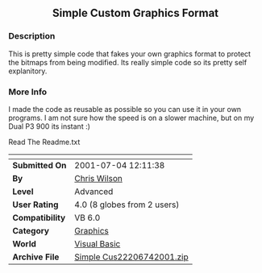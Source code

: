 ﻿<div align="center">

## Simple Custom Graphics Format


</div>

### Description

This is pretty simple code that fakes your own graphics format to protect the bitmaps from being modified. Its really simple code so its pretty self explanitory.
 
### More Info
 
I made the code as reusable as possible so you can use it in your own programs. I am not sure how the speed is on a slower machine, but on my Dual P3 900 its instant :)

Read The Readme.txt


<span>             |<span>
---                |---
**Submitted On**   |2001-07-04 12:11:38
**By**             |[Chris Wilson](https://github.com/Planet-Source-Code/PSCIndex/blob/master/ByAuthor/chris-wilson.md)
**Level**          |Advanced
**User Rating**    |4.0 (8 globes from 2 users)
**Compatibility**  |VB 6\.0
**Category**       |[Graphics](https://github.com/Planet-Source-Code/PSCIndex/blob/master/ByCategory/graphics__1-46.md)
**World**          |[Visual Basic](https://github.com/Planet-Source-Code/PSCIndex/blob/master/ByWorld/visual-basic.md)
**Archive File**   |[Simple Cus22206742001\.zip](https://github.com/Planet-Source-Code/chris-wilson-simple-custom-graphics-format__1-24731/archive/master.zip)








